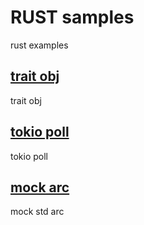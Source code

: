 # RUST samples
rust examples

## [trait obj](./src/pin_data.rs)

trait obj

## [tokio poll](./src/lib.rs)

tokio poll

## [mock arc](./src/mock_arc.rs)

mock std arc